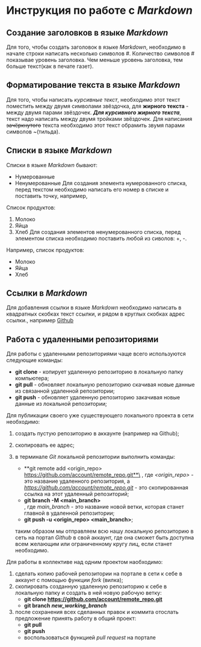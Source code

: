 # Инструкция по работе с *Markdown*

## Создание заголовков в языке *Markdown*
Для того, чтобы создать заголовок в языке *Markdown*, необходимо в начале строки написать несколько символов #. Количество символов # показывае уровень заголовка. Чем меньше уровень заголовка, тем больше текст(как в печате газет).

## Форматирование текста в языке *Markdown*
Для того, чтобы написать *курсивные текст*, необходимо этот текст поместить между двумя символами звёздочка, для **жирного текста** - между двумя парами звёздочек. ***Для курсивного жирного текста***, текст надо написать между двумя тройками звёздочек. Для написания ~~зачёркнутого~~ текста необходимо этот текст обрамить звумя парами символов ~(тильда).

Списки в языке *Markdown*
---------------------------
Списки в языке *Markdown* бывают:
+ Нумерованные
+ Ненумерованные
Для создания элемента нумерованного списка, перед текстом необходимо написать его номер в списке и поставить точку, например, 

Список продуктов:
1. Молоко
2. Яйца
3. Хлеб
Для создания элементов ненумерованного списка, перед элементом списка необходимо поставить любой из сиволов: +, -. 

Например, список продуктов:
+ Молоко
+ Яйца
+ Хлеб

## Ссылки в *Markdown*
Для добавления ссылки в языке *Markdown* необходимо написать в квадратных скобках текст ссылки, и рядом в круглых скобках адрес ссылки., например [Github](https://github.com)

## Работа с удаленными репозиториями

Для работы с удаленными репозиториями чаще всего используются следующие команды:
- **git clone** - копирует удаленную репозиторию в локальную папку компьютера;
- **git pull** - обновляет локальную репозиторию скачивая новые данные из связанной удаленной репозитории;
- **git push** - обновляет удаленную репозиторию закачивая новые данные из локальной репозитории;

Для публикации своего уже существующего локального проекта в сети необходимо:
1. создать пустую репозиторию в аккаунте (например на Github);
2. скопировать ее адрес;
3. в терминале *Git* локальной репозитории выполнить команды:
    - **git remote add <origin_repo> https://github.com/account/remote_repo.git**\
    , где *<origin_repo>* - это название удаленного репозитория, а *https://github.com/account/remote_repo.git* - это скопированная ссылка на этот удаленный репозиторий;
    - **git branch -M <main_branch>**\
    , где *main_branch* - это название новой ветки, которая станет главной в удаленной репозитории;
    - **git push -u <origin_repo> <main_branch>**;

    таким образом мы отправляем всю нашу локальную репозиторию в сеть на портал *Github* в свой аккаунт, где она сможет быть доступна всем желающим или ограниченному кругу лиц, если станет необходимо.

Для работы в коллективе над одним проектом наобходимо:
1. сделать копию рабочей репозитории на портале в сети к себе в аккаунт с помощью функции *fork* (вилка);
2. скопировать созданную удаленную репозиторию к себе в локальную папку и создать в ней новую рабочую ветку:
    - **git clone https://github.com/account/remote_repo.git**
    - **git branch _new_working_branch_**
3. после сохранения всех сделанных правок и коммита отослать предложение принять работу в общий проект:
    - **git pull**
    - **git push**
    - воспользоваться функцией *pull request* на портале
